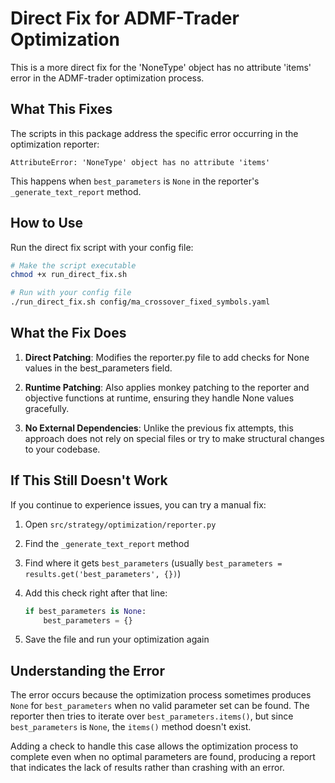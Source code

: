 # Direct Fix for ADMF-Trader Optimization

This is a more direct fix for the 'NoneType' object has no attribute 'items' error in the ADMF-trader optimization process.

## What This Fixes

The scripts in this package address the specific error occurring in the optimization reporter:

```
AttributeError: 'NoneType' object has no attribute 'items'
```

This happens when `best_parameters` is `None` in the reporter's `_generate_text_report` method.

## How to Use

Run the direct fix script with your config file:

```bash
# Make the script executable
chmod +x run_direct_fix.sh

# Run with your config file
./run_direct_fix.sh config/ma_crossover_fixed_symbols.yaml
```

## What the Fix Does

1. **Direct Patching**: Modifies the reporter.py file to add checks for None values in the best_parameters field.

2. **Runtime Patching**: Also applies monkey patching to the reporter and objective functions at runtime, ensuring they handle None values gracefully.

3. **No External Dependencies**: Unlike the previous fix attempts, this approach does not rely on special files or try to make structural changes to your codebase.

## If This Still Doesn't Work

If you continue to experience issues, you can try a manual fix:

1. Open `src/strategy/optimization/reporter.py`
2. Find the `_generate_text_report` method
3. Find where it gets `best_parameters` (usually `best_parameters = results.get('best_parameters', {})`)
4. Add this check right after that line:
   ```python
   if best_parameters is None:
       best_parameters = {}
   ```

5. Save the file and run your optimization again

## Understanding the Error

The error occurs because the optimization process sometimes produces `None` for `best_parameters` when no valid parameter set can be found. The reporter then tries to iterate over `best_parameters.items()`, but since `best_parameters` is `None`, the `items()` method doesn't exist.

Adding a check to handle this case allows the optimization process to complete even when no optimal parameters are found, producing a report that indicates the lack of results rather than crashing with an error.
